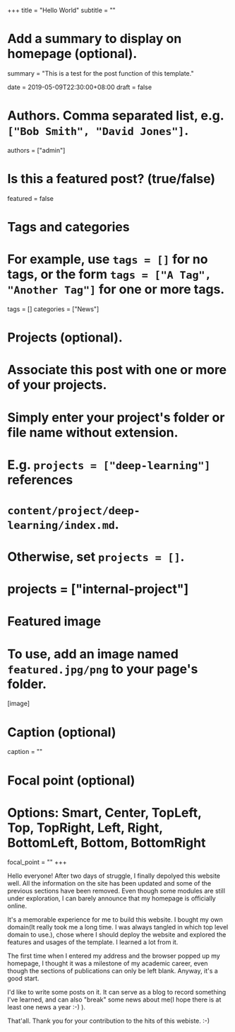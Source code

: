 +++
title = "Hello World"
subtitle = ""

# Add a summary to display on homepage (optional).
summary = "This is a test for the post function of this template."

date = 2019-05-09T22:30:00+08:00
draft = false

# Authors. Comma separated list, e.g. `["Bob Smith", "David Jones"]`.
authors = ["admin"]

# Is this a featured post? (true/false)
featured = false

# Tags and categories
# For example, use `tags = []` for no tags, or the form `tags = ["A Tag", "Another Tag"]` for one or more tags.
tags = []
categories = ["News"]

# Projects (optional).
#   Associate this post with one or more of your projects.
#   Simply enter your project's folder or file name without extension.
#   E.g. `projects = ["deep-learning"]` references 
#   `content/project/deep-learning/index.md`.
#   Otherwise, set `projects = []`.
# projects = ["internal-project"]

# Featured image
# To use, add an image named `featured.jpg/png` to your page's folder. 
[image]
  # Caption (optional)
  caption = ""

  # Focal point (optional)
  # Options: Smart, Center, TopLeft, Top, TopRight, Left, Right, BottomLeft, Bottom, BottomRight
  focal_point = ""
+++

Hello everyone! After two days of struggle, I finally depolyed this website well. All the information on the site has been updated and some of the previous sections have been removed. Even though some modules are still under exploration, I can barely announce that my homepage is officially online.

It's a memorable experience for me to build this website. I bought my own domain(It really took me a long time. I was always tangled in which top level domain to use.), chose where I should deploy the website and explored the features and usages of the template. I learned a lot from it.

The first time when I entered my address and the browser popped up my homepage, I thought it was a milestone of my academic career, even though the sections of publications can only be left blank. Anyway, it's a good start.

I'd like to write some posts on it. It can serve as a blog to record something I've learned, and can also "break" some news about me(I hope there is at least one news a year :-) ).

That'all. Thank you for your contribution to the hits of this webiste. :-)
